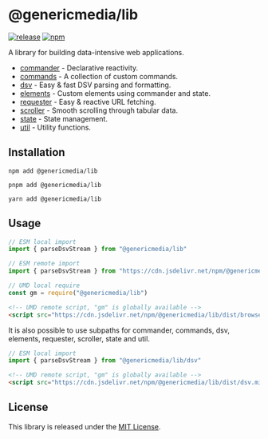 # @genericmedia/lib

[![release](https://img.shields.io/github/actions/workflow/status/genericmedia24/lib/release.yaml?color=%234c1&label=release)](https://github.com/genericmedia24/lib/actions/workflows/release.yaml)
[![npm](https://img.shields.io/npm/v/%40genericmedia%2Flib?color=%234c1&label=npm)](https://www.npmjs.com/genericmedia24/lib)

A library for building data-intensive web applications.

- [commander](./src/commander/README.md) - Declarative reactivity.
- [commands](./src/commands/README.md) - A collection of custom commands.
- [dsv](./src/dsv/README.md) - Easy & fast DSV parsing and formatting.
- [elements](./src/elements/README.md) - Custom elements using commander and state.
- [requester](./src/requester/README.md) - Easy & reactive URL fetching.
- [scroller](./src/scroller/README.md) - Smooth scrolling through tabular data.
- [state](./src/state/README.md) - State management.
- [util](./src/util/README.md) - Utility functions.

## Installation

```shell
npm add @genericmedia/lib
```

```shell
pnpm add @genericmedia/lib
```

```shell
yarn add @genericmedia/lib
```

## Usage

```javascript
// ESM local import
import { parseDsvStream } from "@genericmedia/lib"
```

```javascript
// ESM remote import
import { parseDsvStream } from "https://cdn.jsdelivr.net/npm/@genericmedia/lib/dist/index.min.mjs"
```

```javascript
// UMD local require
const gm = require("@genericmedia/lib")
```

```html
<!-- UMD remote script, "gm" is globally available -->
<script src="https://cdn.jsdelivr.net/npm/@genericmedia/lib/dist/browser.min.js"></script>
```

It is also possible to use subpaths for commander, commands, dsv, elements, requester, scroller, state and util.

```javascript
// ESM local import
import { parseDsvStream } from "@genericmedia/lib/dsv"
```

```html
<!-- UMD remote script, "gm" is globally available -->
<script src="https://cdn.jsdelivr.net/npm/@genericmedia/lib/dist/dsv.min.js"></script>
```

## License

This library is released under the [MIT License](LICENSE).
